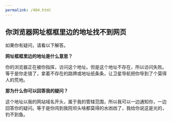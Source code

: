 ```yaml
---
permalink: /404.html
---
```

## 你浏览器网址框框里边的地址找不到网页

如果你有疑问，请看以下解答。

**网址框框里边的地址是什么意思？**

你的浏览器正在被你指挥，访问这个地址。但是这个地址不存在，所以访问失败。等于是你走错了，拿着不存在的路牌或地址纸条条，让卫星导航把你导到了个莫得人的荒地。

**那为什么你可以回答我的疑问？**

这个地址以我的网站域名开头，属于我的管辖范围，所以我可以一边通知你，一边回答你的疑问。等于是你闯到我院坝头啥都莫得的水凼凼了，我给你说这是光的，钓不到鱼。
